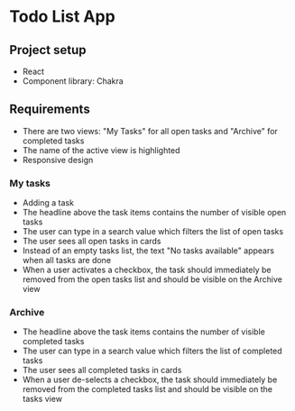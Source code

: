 # Todo List App

## Project setup

- React
- Component library: Chakra

## Requirements

- There are two views: "My Tasks" for all open tasks and "Archive" for completed tasks
- The name of the active view is highlighted
- Responsive design

### My tasks

- Adding a task
- The headline above the task items contains the number of visible open tasks
- The user can type in a search value which filters the list of open tasks
- The user sees all open tasks in cards
- Instead of an empty tasks list, the text "No tasks available" appears when all tasks are done
- When a user activates a checkbox, the task should immediately be removed from the open
  tasks list and should be visible on the Archive view

### Archive

- The headline above the task items contains the number of visible completed tasks
- The user can type in a search value which filters the list of completed tasks
- The user sees all completed tasks in cards
- When a user de-selects a checkbox, the task should immediately be removed from the
  completed tasks list and should be visible on the tasks view
